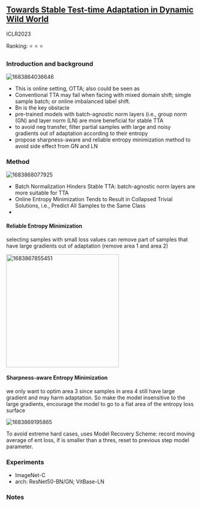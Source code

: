 ## [Towards Stable Test-time Adaptation in Dynamic Wild World](https://openreview.net/forum?id=g2YraF75Tj)

ICLR2023

Ranking: ⭐ ⭐ ⭐ 

### Introduction and background
![1683864036646](https://github.com/Jo-wang/Daily-Paper-Reading/assets/46414159/1cc6a706-80c7-4bd9-9d53-e25a46c4831e)
- This is online setting, OTTA; also could be seen as 
- Conventional TTA may fail when facing with mixed domain shift; simgle sample batch; or online imbalanced label shift.
- Bn is the key obstacle
- pre-trained models with batch-agnostic norm layers (i.e., group norm (GN) and layer norm (LN) are more beneficial for stable TTA
- to avoid neg transfer, filter partial samples with large and noisy gradients out of adaptation according to their entropy
- propose sharpness-aware and reliable entropy minimization method to avoid side effect from GN and LN
### Method
![1683868077925](https://github.com/Jo-wang/Daily-Paper-Reading/assets/46414159/acb5888f-d696-4fd3-b0ec-2fc29c1c7a2f)

- Batch Normalization Hinders Stable TTA: batch-agnostic norm layers are more suitable for TTA
- Online Entropy Minimization Tends to Result in Collapsed Trivial Solutions, i.e., Predict All Samples to the Same Class
- 
#### Reliable Entropy Minimization
selecting samples with small loss values can remove part of samples that have large gradients out of adaptation (remove area 1 and area 2)

<img width=300 alt="1683867855451" src="https://github.com/Jo-wang/Daily-Paper-Reading/assets/46414159/4cc7aa73-67ac-48d5-b1ae-56cab8fe4c26">

#### Sharpness-aware Entropy Minimization
we only want to optim area 3 since samples in area 4 still have large gradient and may harm adaptation. So make the model insensitive to the large gradients, encourage the model to go to a flat area of the entropy loss surface

![1683869195865](https://github.com/Jo-wang/Daily-Paper-Reading/assets/46414159/50f85a00-6be0-45cb-a875-b029bbb9bd4a)

To avoid extreme hard cases, uses Model Recovery Scheme: record moving average of ent loss, if is smaller than a thres, reset to previous step model parameter.

### Experiments
- ImageNet-C 
- arch: ResNet50-BN/GN; VitBase-LN
### Notes
